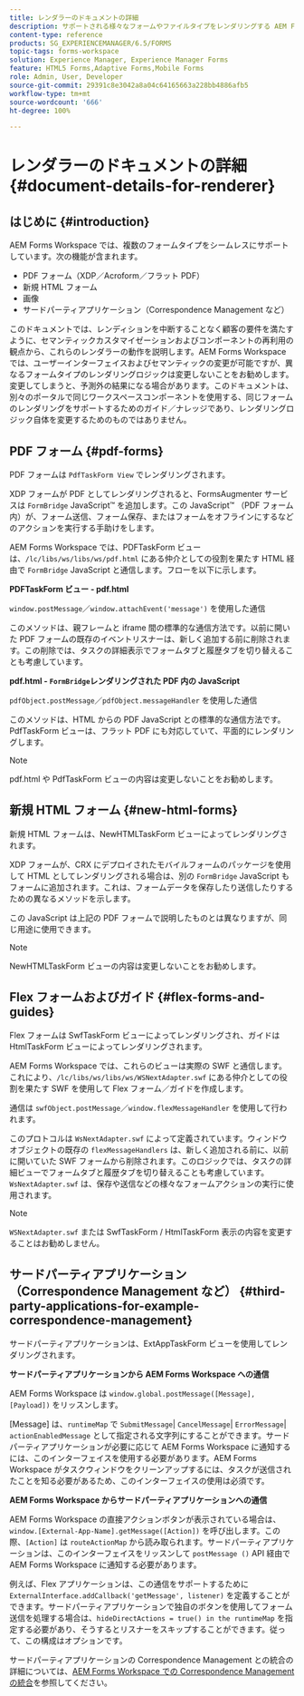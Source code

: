 ```yaml
---
title: レンダラーのドキュメントの詳細
description: サポートされる様々なフォームやファイルタイプをレンダリングする AEM Forms Workspace のレンダーの動作方法についての概念情報。
content-type: reference
products: SG_EXPERIENCEMANAGER/6.5/FORMS
topic-tags: forms-workspace
solution: Experience Manager, Experience Manager Forms
feature: HTML5 Forms,Adaptive Forms,Mobile Forms
role: Admin, User, Developer
source-git-commit: 29391c8e3042a8a04c64165663a228bb4886afb5
workflow-type: tm+mt
source-wordcount: '666'
ht-degree: 100%

---
```


# レンダラーのドキュメントの詳細 {#document-details-for-renderer}

## はじめに {#introduction}

AEM Forms Workspace では、複数のフォームタイプをシームレスにサポートしています。次の機能が含まれます。

* PDF フォーム（XDP／Acroform／フラット PDF）
* 新規 HTML フォーム
* 画像
* サードパーティアプリケーション（Correspondence Management など）

このドキュメントでは、レンディションを中断することなく顧客の要件を満たすように、セマンティックカスタマイゼーションおよびコンポーネントの再利用の観点から、これらのレンダラーの動作を説明します。AEM Forms Workspace では、ユーザーインターフェイスおよびセマンティックの変更が可能ですが、異なるフォームタイプのレンダリングロジックは変更しないことをお勧めします。変更してしまうと、予測外の結果になる場合があります。このドキュメントは、別々のポータルで同じワークスペースコンポーネントを使用する、同じフォームのレンダリングをサポートするためのガイド／ナレッジであり、レンダリングロジック自体を変更するためのものではありません。

## PDF フォーム {#pdf-forms}

PDF フォームは `PdfTaskForm View` でレンダリングされます。

XDP フォームが PDF としてレンダリングされると、FormsAugmenter サービスは `FormBridge` JavaScript™ を追加します。この JavaScript™ （PDF フォーム内）が、フォーム送信、フォーム保存、またはフォームをオフラインにするなどのアクションを実行する手助けをします。

AEM Forms Workspace では、PDFTaskForm ビューは、`/lc/libs/ws/libs/ws/pdf.html` にある仲介としての役割を果たす HTML 経由で `FormBridge` JavaScript と通信します。フローを以下に示します。

**PDFTaskForm ビュー - pdf.html**

`window.postMessage`／`window.attachEvent('message')` を使用した通信

このメソッドは、親フレームと iframe 間の標準的な通信方法です。以前に開いた PDF フォームの既存のイベントリスナーは、新しく追加する前に削除されます。この削除では、タスクの詳細表示でフォームタブと履歴タブを切り替えることも考慮しています。

**pdf.html - `FormBridge`レンダリングされた PDF 内の JavaScript**

`pdfObject.postMessage`／`pdfObject.messageHandler` を使用した通信

このメソッドは、HTML からの PDF JavaScript との標準的な通信方法です。PdfTaskForm ビューは、フラット PDF にも対応していて、平面的にレンダリングします。

>[!NOTE]
>
>pdf.html や PdfTaskForm ビューの内容は変更しないことをお勧めします。

## 新規 HTML フォーム {#new-html-forms}

新規 HTML フォームは、NewHTMLTaskForm ビューによってレンダリングされます。

XDP フォームが、CRX にデプロイされたモバイルフォームのパッケージを使用して HTML としてレンダリングされる場合は、別の `FormBridge` JavaScript もフォームに追加されます。これは、フォームデータを保存したり送信したりするための異なるメソッドを示します。

この JavaScript は上記の PDF フォームで説明したものとは異なりますが、同じ用途に使用できます。

>[!NOTE]
>
>NewHTMLTaskForm ビューの内容は変更しないことをお勧めします。

## Flex フォームおよびガイド {#flex-forms-and-guides}

Flex フォームは SwfTaskForm ビューによってレンダリングされ、ガイドは HtmlTaskForm ビューによってレンダリングされます。

AEM Forms Workspace では、これらのビューは実際の SWF と通信します。これにより、`/lc/libs/ws/libs/ws/WSNextAdapter.swf` にある仲介としての役割を果たす SWF を使用して Flex フォーム／ガイドを作成します。

通信は `swfObject.postMessage`／`window.flexMessageHandler` を使用して行われます。

このプロトコルは `WsNextAdapter.swf` によって定義されています。ウィンドウオブジェクトの既存の `flexMessageHandlers` は、新しく追加される前に、以前に開いていた SWF フォームから削除されます。このロジックでは、タスクの詳細ビューでフォームタブと履歴タブを切り替えることも考慮しています。`WsNextAdapter.swf` は、保存や送信などの様々なフォームアクションの実行に使用されます。

>[!NOTE]
>
>`WSNextAdapter.swf` または SwfTaskForm / HtmlTaskForm 表示の内容を変更することはお勧めしません。

## サードパーティアプリケーション（Correspondence Management など） {#third-party-applications-for-example-correspondence-management}

サードパーティアプリケーションは、ExtAppTaskForm ビューを使用してレンダリングされます。

**サードパーティアプリケーションから AEM Forms Workspace への通信**

AEM Forms Workspace は `window.global.postMessage([Message],[Payload])` をリッスンします。

[Message] は、`runtimeMap` で `SubmitMessage`| `CancelMessage`| `ErrorMessage`| `actionEnabledMessage` として指定される文字列にすることができます。サードパーティアプリケーションが必要に応じて AEM Forms Workspace に通知するには、このインターフェイスを使用する必要があります。AEM Forms Workspace がタスクウィンドウをクリーンアップするには、タスクが送信されたことを知る必要があるため、このインターフェイスの使用は必須です。

**AEM Forms Workspace からサードパーティアプリケーションへの通信**

AEM Forms Workspace の直接アクションボタンが表示されている場合は、`window.[External-App-Name].getMessage([Action])` を呼び出します。この際、`[Action]` は `routeActionMap` から読み取られます。サードパーティアプリケーションは、このインターフェイスをリッスンして `postMessage ()` API 経由で AEM Forms Workspace に通知する必要があります。

例えば、Flex アプリケーションは、この通信をサポートするために `ExternalInterface.addCallback('getMessage', listener)` を定義することができます。サードパーティアプリケーションで独自のボタンを使用してフォーム送信を処理する場合は、`hideDirectActions = true() in the runtimeMap` を指定する必要があり、そうするとリスナーをスキップすることができます。従って、この構成はオプションです。

サードパーティアプリケーションの Correspondence Management との統合の詳細については、[AEM Forms Workspace での Correspondence Management の統合](/help/forms/using/integrating-correspondence-management-html-workspace.md)を参照してください。
